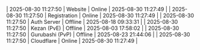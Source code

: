 | 2025-08-30 11:27:50 | Website | Online | 2025-08-30 11:27:49 |
| 2025-08-30 11:27:50 | Registration | Online | 2025-08-30 11:27:49 |
| 2025-08-30 11:27:50 | Auth Server | Offline | 2025-08-18 09:33:31 |
| 2025-08-30 11:27:50 | Kezan (PvE) | Offline | 2025-08-03 17:58:02 |
| 2025-08-30 11:27:50 | Gurubashi (PvP) | Offline | 2025-08-23 21:44:06 |
| 2025-08-30 11:27:50 | Cloudflare | Online | 2025-08-30 11:27:49 |
